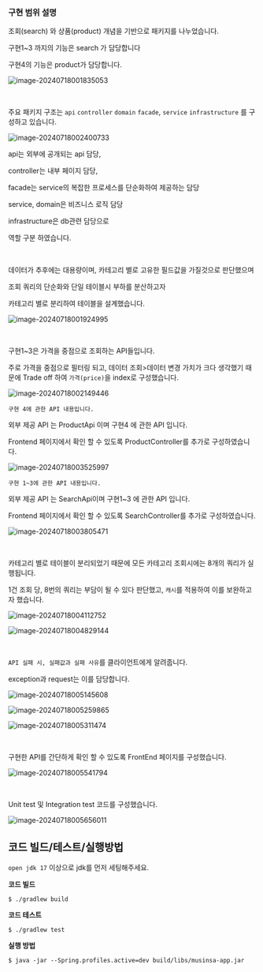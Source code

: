 ### 구현 범위 설명



조회(search) 와 상품(product) 개념을 기반으로 패키지를 나누었습니다.

구현1~3 까지의 기능은 search 가 담당합니다

구현4의 기능은 product가 담당합니다.

![image-20240718001835053](https://github.com/user-attachments/assets/8ee2a0da-689b-4e8f-a596-e8bfca676672)


<br>

주요 패키지 구조는 `api` `controller` `domain` `facade`, `service` `infrastructure` 를 구성하고 있습니다.

![image-20240718002400733](https://github.com/user-attachments/assets/89e23b37-941c-4b05-81f1-5d4458ea221e)

api는 외부에 공개되는 api 담당,

controller는 내부 페이지 담당,

facade는 service의 복잡한 프로세스를 단순화하여 제공하는 담당

service, domain은 비즈니스 로직 담당

infrastructure은 db관련 담당으로

역할 구분 하였습니다.





<br>

데이터가 추후에는 대용량이며, 카테고리 별로 고유한 필드값을 가질것으로 판단했으며

조회 쿼리의 단순화와 단일 테이블시 부하를 분산하고자

카테고리 별로 분리하여 테이블을 설계했습니다.

![image-20240718001924995](https://github.com/user-attachments/assets/d7b16f06-0382-4db0-a68b-bca48d316870)


<br>

구현1~3은 가격을 중점으로 조회하는 API들입니다.

주로 가격을 중점으로 필터링 되고, 데이터 조회>데이터 변경  가치가 크다 생각했기 때문에 Trade off 하여 `가격(price)`을 index로 구성했습니다.

![image-20240718002149446](https://github.com/user-attachments/assets/b095794a-4ee6-4ef9-be80-7d87ed6b9bf0)





`구현 4에 관한 API 내용입니다.`

외부 제공 API 는 ProductApi 이며 구현4 에 관한 API 입니다.

Frontend 페이지에서 확인 할 수 있도록 ProductController를 추가로 구성하였습니다.



![image-20240718003525997](https://github.com/user-attachments/assets/f323df0e-73c6-420a-a2dd-ea6d5edc0fe3)



`구현 1~3에 관한 API 내용입니다.`

외부 제공 API 는 SearchApi이며 구현1~3 에 관한 API 입니다.

Frontend 페이지에서 확인 할 수 있도록 SearchController를 추가로 구성하였습니다.

![image-20240718003805471](https://github.com/user-attachments/assets/169303ef-89ad-47ab-b3fa-ca0523286a91)



<br>

카테고리 별로 테이블이 분리되었기 때문에 모든 카테고리 조회시에는 8개의 쿼리가 실행됩니다.

1건 조회 당, 8번의 쿼리는 부담이 될 수 있다 판단했고, `캐시`를 적용하여 이를 보완하고자 했습니다.



![image-20240718004112752](https://github.com/user-attachments/assets/0014055b-c25f-40e0-8b86-e1b5d0b06e92)


![image-20240718004829144](https://github.com/user-attachments/assets/e4eaba94-0943-466e-a690-1c02a4152185)

<BR>

`API 실패 시, 실패값과 실패 사유`를 클라이언트에게 알려줍니다.

exception과 request는 이를 담당합니다.

![image-20240718005145608](https://github.com/user-attachments/assets/e0c559a6-005e-47a4-98bf-cbb2313846fe)

![image-20240718005259865](https://github.com/user-attachments/assets/57021ab0-732c-49d6-a084-6ca90ef5c4eb)

![image-20240718005311474](https://github.com/user-attachments/assets/bc5630be-2b10-4841-aeba-158db991b2e2)

<br>

구현한 API를 간단하게 확인 할 수 있도록 FrontEnd 페이지를 구성했습니다.

![image-20240718005541794](https://github.com/user-attachments/assets/eebc7ca6-c8ae-4d04-95f2-a141bd2cdd11)

<br>

Unit test 및 Integration test 코드를 구성했습니다.

![image-20240718005656011](https://github.com/user-attachments/assets/2399fc28-5322-4c51-ab84-424df44d8e1d)



## 코드 빌드/테스트/실행방법

`open jdk 17` 이상으로 jdk를 먼저 세팅해주세요.



**코드 빌드**

```shell
$ ./gradlew build
```



**코드 테스트**

```
$ ./gradlew test
```



**실행 방법**

```
$ java -jar --Spring.profiles.active=dev build/libs/musinsa-app.jar 
```


